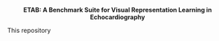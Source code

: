 <p fontsize=50, align="center">
    <b>ETAB: A Benchmark Suite for Visual Representation Learning in Echocardiography</b>
</p>

This repository 


